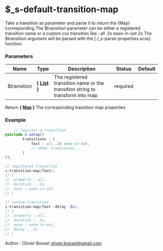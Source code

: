 # $_s-default-transition-map

Take a transition as parameter and parse it to return the {Map} corresponding
The $transition parameter can be either a registered transition name or a custom css transition like : all .2s ease-in-out 2s
The $transition argument will be parsed with the [./_s-parse-properties.scss] function.



### Parameters
Name  |  Type  |  Description  |  Status  |  Default
------------  |  ------------  |  ------------  |  ------------  |  ------------
$transition  |  **{ [List](http://www.sass-lang.com/documentation/file.SASS_REFERENCE.html#lists) }**  |  The registered transition name or the transition string to transform into map  |  required  |

Return **{ [Map](http://www.sass-lang.com/documentation/file.SASS_REFERENCE.html#maps) }** The corresponding transition map properties

### Example
```scss
	// register a transition
@include s-setup((
		transitions : (
			fast : all .2s ease-in-out,
			// other transitions...
		)
));

// registered transition
s-transition-map(fast);
// {
// 	property : all,
// 	duration : .2s,
// 	ease : ease-in-out
// }

// custom transition
s-transition-map(fast -delay .5s);
// {
// 	property : all,
// 	duration : .2s,
// 	ease : ease-in-out,
// 	delay : .5s
// }
```
Author : Olivier Bossel [olivier.bossel@gmail.com](mailto:olivier.bossel@gmail.com)